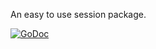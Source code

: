 An easy to use session package.

[![GoDoc](https://godoc.org/github.com/inominate/session?status.png)](https://godoc.org/github.com/inominate/session)
